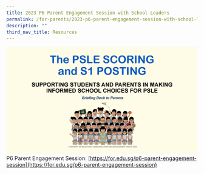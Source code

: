 ```yaml
---
title: 2023 P6 Parent Engagement Session with School Leaders
permalink: /for-parents/2023-p6-parent-engagement-session-with-school-leaders/
description: ""
third_nav_title: Resources
---
```

![](/images/p6%20parent%20engagement%20session%20with%20school%20leaders%20(15%20jul%202023)_page_01.jpg)
P6 Parent Engagement Session: [https://for.edu.sg/p6-parent-engagement-session](https://for.edu.sg/p6-parent-engagement-session)